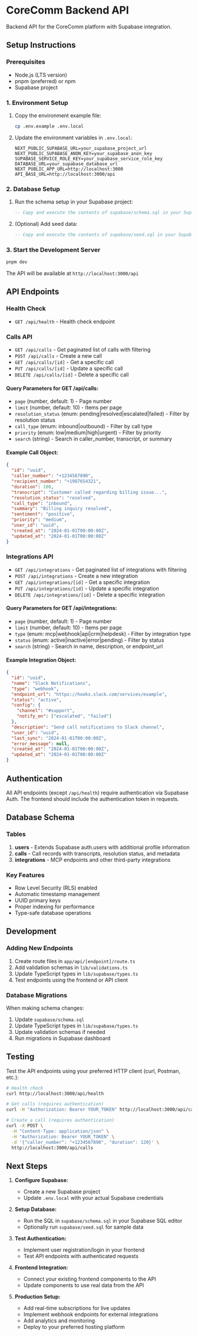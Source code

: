# CoreComm Backend API
Backend API for the CoreComm platform with Supabase integration.

## Setup Instructions

### Prerequisites

- Node.js (LTS version)
- pnpm (preferred) or npm
- Supabase project

### 1. Environment Setup

1. Copy the environment example file:
   ```bash
   cp .env.example .env.local
   ```

2. Update the environment variables in `.env.local`:
   ```env
   NEXT_PUBLIC_SUPABASE_URL=your_supabase_project_url
   NEXT_PUBLIC_SUPABASE_ANON_KEY=your_supabase_anon_key
   SUPABASE_SERVICE_ROLE_KEY=your_supabase_service_role_key
   DATABASE_URL=your_supabase_database_url
   NEXT_PUBLIC_APP_URL=http://localhost:3000
   API_BASE_URL=http://localhost:3000/api
   ```

### 2. Database Setup

1. Run the schema setup in your Supabase project:
   ```sql
   -- Copy and execute the contents of supabase/schema.sql in your Supabase SQL editor
   ```

2. (Optional) Add seed data:
   ```sql
   -- Copy and execute the contents of supabase/seed.sql in your Supabase SQL editor
   ```

### 3. Start the Development Server

```bash
pnpm dev
```

The API will be available at `http://localhost:3000/api`

## API Endpoints

### Health Check
- `GET /api/health` - Health check endpoint

### Calls API
- `GET /api/calls` - Get paginated list of calls with filtering
- `POST /api/calls` - Create a new call
- `GET /api/calls/[id]` - Get a specific call
- `PUT /api/calls/[id]` - Update a specific call
- `DELETE /api/calls/[id]` - Delete a specific call

#### Query Parameters for GET /api/calls:
- `page` (number, default: 1) - Page number
- `limit` (number, default: 10) - Items per page
- `resolution_status` (enum: pending|resolved|escalated|failed) - Filter by resolution status
- `call_type` (enum: inbound|outbound) - Filter by call type
- `priority` (enum: low|medium|high|urgent) - Filter by priority
- `search` (string) - Search in caller_number, transcript, or summary

#### Example Call Object:
```json
{
  "id": "uuid",
  "caller_number": "+1234567890",
  "recipient_number": "+1987654321",
  "duration": 180,
  "transcript": "Customer called regarding billing issue...",
  "resolution_status": "resolved",
  "call_type": "inbound",
  "summary": "Billing inquiry resolved",
  "sentiment": "positive",
  "priority": "medium",
  "user_id": "uuid",
  "created_at": "2024-01-01T00:00:00Z",
  "updated_at": "2024-01-01T00:00:00Z"
}
```

### Integrations API
- `GET /api/integrations` - Get paginated list of integrations with filtering
- `POST /api/integrations` - Create a new integration
- `GET /api/integrations/[id]` - Get a specific integration
- `PUT /api/integrations/[id]` - Update a specific integration
- `DELETE /api/integrations/[id]` - Delete a specific integration

#### Query Parameters for GET /api/integrations:
- `page` (number, default: 1) - Page number
- `limit` (number, default: 10) - Items per page
- `type` (enum: mcp|webhook|api|crm|helpdesk) - Filter by integration type
- `status` (enum: active|inactive|error|pending) - Filter by status
- `search` (string) - Search in name, description, or endpoint_url

#### Example Integration Object:
```json
{
  "id": "uuid",
  "name": "Slack Notifications",
  "type": "webhook",
  "endpoint_url": "https://hooks.slack.com/services/example",
  "status": "active",
  "config": {
    "channel": "#support",
    "notify_on": ["escalated", "failed"]
  },
  "description": "Send call notifications to Slack channel",
  "user_id": "uuid",
  "last_sync": "2024-01-01T00:00:00Z",
  "error_message": null,
  "created_at": "2024-01-01T00:00:00Z",
  "updated_at": "2024-01-01T00:00:00Z"
}
```

## Authentication

All API endpoints (except `/api/health`) require authentication via Supabase Auth. The frontend should include the authentication token in requests.

## Database Schema

### Tables

1. **users** - Extends Supabase auth.users with additional profile information
2. **calls** - Call records with transcripts, resolution status, and metadata
3. **integrations** - MCP endpoints and other third-party integrations

### Key Features

- Row Level Security (RLS) enabled
- Automatic timestamp management
- UUID primary keys
- Proper indexing for performance
- Type-safe database operations

## Development

### Adding New Endpoints

1. Create route files in `app/api/[endpoint]/route.ts`
2. Add validation schemas in `lib/validations.ts`
3. Update TypeScript types in `lib/supabase/types.ts`
4. Test endpoints using the frontend or API client

### Database Migrations

When making schema changes:

1. Update `supabase/schema.sql`
2. Update TypeScript types in `lib/supabase/types.ts`
3. Update validation schemas if needed
4. Run migrations in Supabase dashboard

## Testing

Test the API endpoints using your preferred HTTP client (curl, Postman, etc.):

```bash
# Health check
curl http://localhost:3000/api/health

# Get calls (requires authentication)
curl -H "Authorization: Bearer YOUR_TOKEN" http://localhost:3000/api/calls

# Create a call (requires authentication)
curl -X POST \
  -H "Content-Type: application/json" \
  -H "Authorization: Bearer YOUR_TOKEN" \
  -d '{"caller_number": "+1234567890", "duration": 120}' \
  http://localhost:3000/api/calls
```

## Next Steps

1. **Configure Supabase:**
   - Create a new Supabase project
   - Update `.env.local` with your actual Supabase credentials
   
2. **Setup Database:**
   - Run the SQL in `supabase/schema.sql` in your Supabase SQL editor
   - Optionally run `supabase/seed.sql` for sample data

3. **Test Authentication:**
   - Implement user registration/login in your frontend
   - Test API endpoints with authenticated requests

4. **Frontend Integration:**
   - Connect your existing frontend components to the API
   - Update components to use real data from the API

5. **Production Setup:**
   - Add real-time subscriptions for live updates
   - Implement webhook endpoints for external integrations
   - Add analytics and monitoring
   - Deploy to your preferred hosting platform
